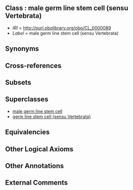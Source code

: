 
## Class : male germ line stem cell (sensu Vertebrata)

 * *IRI* = http://purl.obolibrary.org/obo/CL_0000089
 * *Label* = male germ line stem cell (sensu Vertebrata)

## Synonyms


## Cross-references


## Subsets


## Superclasses

 * [male germ line stem cell](../../CL/16/CL_0000016.md)
 * [germ line stem cell (sensu Vertebrata)](../../CL/85/CL_0000085.md)

## Equivalencies


## Other Logical Axioms


## Other Annotations


## External Comments

